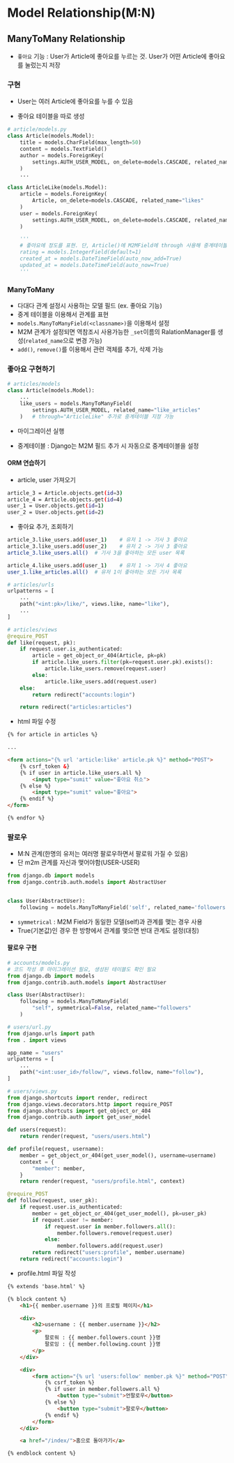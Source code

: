 # Model Relationship(M:N)

## ManyToMany Relationship

- `좋아요` 기능 : User가 Article에 좋아요를 누르는 것. User가 어떤 Article에 좋아요를 눌렀는지 저장

### 구현

- User는 여러 Article에 좋아요를 누를 수 있음

- 좋아요 테이블을 따로 생성

```python
# article/models.py
class Article(models.Model):
    title = models.CharField(max_length=50)
    content = models.TextField()
    author = models.ForeignKey(
        settings.AUTH_USER_MODEL, on_delete=models.CASCADE, related_name="articles"
    )
    ...

class ArticleLike(models.Model):
    article = models.ForeignKey(
        Article, on_delete=models.CASCADE, related_name="likes"
    )
    user = models.ForeignKey(
        settings.AUTH_USER_MODEL, on_delete=models.CASCADE, related_name="likes"
    )

    '''
    # 좋아요에 정도를 표현. 단, Article()에 M2MField에 through 사용해 중계테이블 지정.
    rating = models.IntegerField(default=1)
    created_at = models.DateTimeField(auto_now_add=True)
    updated_at = models.DateTimeField(auto_now=True)
    '''
```

### ManyToMany

- 다대다 관계 설정시 사용하는 모델 필드 (ex. 좋아요 기능)
- 중계 테이블을 이용해서 관계를 표현
- `models.ManyToManyField(<classname>)`을 이용해서 설정
- M2M 관계가 설정되면 역참조시 사용가능한 `_set`이름의 RalationManager를 생성(`related_name`으로 변경 가능)
- `add()`, `remove()`를 이용해서 관련 객체를 추가, 삭제 가능

### 좋아요 구현하기

```python
# articles/models
class Article(models.Model):
    ...
    like_users = models.ManyToManyField(
        settings.AUTH_USER_MODEL, related_name="like_articles"
    )   # through="ArticleLike" 추가로 중계테이블 지정 가능
```

- 마이그레이션 실행

- 중계테이블 : Django는 M2M 필드 추가 시 자동으로 중계테이블을 설정

#### ORM 연습하기

- article, user 가져오기

```bash
article_3 = Article.objects.get(id=3)
article_4 = Article.objects.get(id=4)
user_1 = User.objects.get(id=1)
user_2 = User.objects.get(id=2)
```

- 좋아요 추가, 조회하기

```bash
article_3.like_users.add(user_1)    # 유저 1 -> 기사 3 좋아요
article_3.like_users.add(user_2)    # 유저 2 -> 기사 3 좋아요
article_3.like_users.all()  # 기사 3을 좋아하는 모든 user 목록

article_4.like_users.add(user_1)    # 유저 1 -> 기사 4 좋아요
user_1.like_articles.all()  # 유저 1이 좋아하는 모든 기사 목록
```

```python
# articles/urls
urlpatterns = [
    ...
    path("<int:pk>/like/", views.like, name="like"),
    ...
]
```

```python
# articles/views
@require_POST
def like(request, pk):
    if request.user.is_authenticated:
        article = get_object_or_404(Article, pk=pk)
        if article.like_users.filter(pk=request.user.pk).exists():
            article.like_users.remove(request.user)
        else:
            article.like_users.add(request.user)
    else:
        return redirect("accounts:login")

    return redirect("articles:articles")
```

- html 파일 수정

```html
{% for article in articles %}

...

<form actions="{% url 'article:like' article.pk %}" method="POST">
    {% csrf_token &}
    {% if user in article.like_users.all %}
        <input type="sumit" value="좋아요 취소">
    {% else %}
        <input type="sumit" value="좋아요">
    {% endif %}
</form>

{% endfor %}
```

### 팔로우

- M:N 관계(한명의 유저는 여러명 팔로우하면서 팔로워 가질 수 있음)
- 단 m2m 관계를 자신과 맺어야함(USER-USER)

```python
from django.db import models
from django.contrib.auth.models import AbstractUser


class User(AbstractUser):
    following = models.ManyToManyField('self', related_name='followers')
```

- `symmetrical` : M2M Field가 동일한 모델(self)과 관계를 맺는 경우 사용
- True(기본값)인 경우 한 방향에서 관계를 맺으면 반대 관계도 설정(대칭)

#### 팔로우 구현

```python
# accounts/models.py
# 코드 작성 후 마이그레이션 필요, 생성된 테이블도 확인 필요
from django.db import models
from django.contrib.auth.models import AbstractUser

class User(AbstractUser):
    following = models.ManyToManyField(
        "self", symmetrical=False, related_name="followers"
    )
```

```python
# users/url.py
from django.urls import path
from . import views

app_name = "users"
urlpatterns = [
    ...
    path("<int:user_id>/follow/", views.follow, name="follow"),
]
```

```python
# users/views.py
from django.shortcuts import render, redirect
from django.views.decorators.http import require_POST
from django.shortcuts import get_object_or_404
from django.contrib.auth import get_user_model

def users(request):
    return render(request, "users/users.html")

def profile(request, username):
    member = get_object_or_404(get_user_model(), username=username)
    context = {
        "member": member,
    }
    return render(request, "users/profile.html", context)

@require_POST
def follow(request, user_pk):
    if request.user.is_authenticated:
        member = get_object_or_404(get_user_model(), pk=user_pk)
        if request.user != member:
            if request.user in member.followers.all():
                member.followers.remove(request.user)
            else:
                member.followers.add(request.user)
        return redirect("users:profile", member.username)
    return redirect("accounts:login")
```

- profile.html 파일 작성

```html
{% extends 'base.html' %}

{% block content %}
    <h1>{{ member.username }}의 프로필 페이지</h1>

    <div>
        <h2>username : {{ member.username }}</h2>
        <p>
            팔로워 : {{ member.followers.count }}명
            팔로잉 : {{ member.following.count }}명
        </p>
    </div>

    <div>
        <form action="{% url 'users:follow' member.pk %}" method="POST">
            {% csrf_token %}
            {% if user in member.followers.all %}
                <button type="submit">언팔로우</button>
            {% else %}
                <button type="submit">팔로우</button>
            {% endif %}
        </form>
    </div>

    <a href="/index/">홈으로 돌아가기</a>

{% endblock content %}
```
